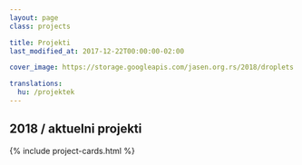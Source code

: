 ```yaml
---
layout: page
class: projects

title: Projekti
last_modified_at: 2017-12-22T00:00:00-02:00

cover_image: https://storage.googleapis.com/jasen.org.rs/2018/droplets.jpg

translations:
  hu: /projektek
---
```

## 2018 / aktuelni projekti

{% include project-cards.html %}
